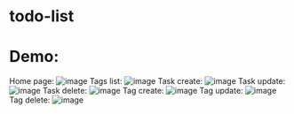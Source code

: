 # todo-list
# Demo:
Home page:
![image](https://github.com/Lyutillis/todo-list/assets/62535257/2a75e3a0-4924-4914-a46c-3ba3f69a0319)
Tags list:
![image](https://github.com/Lyutillis/todo-list/assets/62535257/0e54e4c2-52d0-462a-8a4e-d859655be7f9)
Task create:
![image](https://github.com/Lyutillis/todo-list/assets/62535257/e7aeeeed-17df-40f9-b5be-84ffe8c878e1)
Task update:
![image](https://github.com/Lyutillis/todo-list/assets/62535257/5784ce99-b6b5-4471-bd25-d792b37c7da1)
Task delete:
![image](https://github.com/Lyutillis/todo-list/assets/62535257/5abbb2a5-40f3-4e05-acdf-d333a889cf5f)
Tag create:
![image](https://github.com/Lyutillis/todo-list/assets/62535257/3132463e-3406-49e7-b3c9-1452b29b94c0)
Tag update:
![image](https://github.com/Lyutillis/todo-list/assets/62535257/eb9a8a61-1a28-4462-b0b8-4e89253a44a4)
Tag delete:
![image](https://github.com/Lyutillis/todo-list/assets/62535257/f54f4866-63cf-414a-9846-6025b3cb2758)
